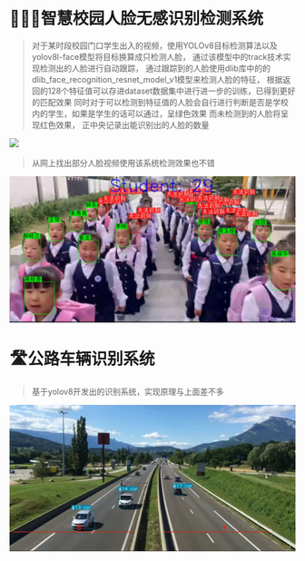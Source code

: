 # 🏫🧑‍🎓智慧校园人脸无感识别检测系统

>  对于某时段校园门口学生出入的视频，使用YOLOv8目标检测算法以及yolov8l-face模型将目标换算成只检测人脸，
>  通过该模型中的track技术实现检测出的人脸进行自动跟踪，
>  通过跟踪到的人脸使用dlib库中的的dlib_face_recognition_resnet_model_v1模型来检测人脸的特征，
>  根据返回的128个特征值可以存进dataset数据集中进行进一步的训练，已得到更好的匹配效果
>  同时对于可以检测到特征值的人脸会自行进行判断是否是学校内的学生，如果是学生的话可以通过，呈绿色效果
>  而未检测到的人脸将呈现红色效果，
>  正中央记录出能识别出的人脸的数量

![](img/1.png)

> 从网上找出部分人脸视频使用该系统检测效果也不错

![](img/2.png)

# 🛣️公路车辆识别系统 

> 基于yolov8开发出的识别系统，实现原理与上面差不多

![](img/3.png)
